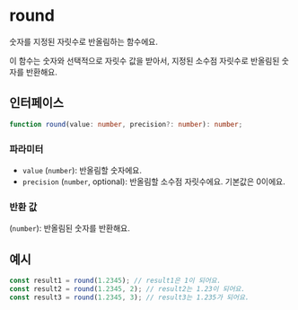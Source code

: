 # round

숫자를 지정된 자릿수로 반올림하는 함수에요.

이 함수는 숫자와 선택적으로 자릿수 값을 받아서, 지정된 소수점 자릿수로 반올림된 숫자를 반환해요.

## 인터페이스

```typescript
function round(value: number, precision?: number): number;
```

### 파라미터

- `value` (`number`): 반올림할 숫자에요.
- `precision` (`number`, optional): 반올림할 소수점 자릿수에요. 기본값은 0이에요.

### 반환 값

(`number`): 반올림된 숫자를 반환해요.

## 예시

```typescript
const result1 = round(1.2345); // result1은 1이 되어요.
const result2 = round(1.2345, 2); // result2는 1.23이 되어요.
const result3 = round(1.2345, 3); // result3는 1.235가 되어요.
```
